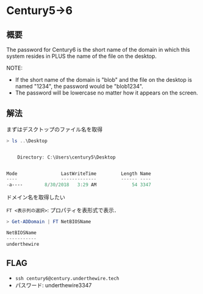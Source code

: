 # Century5->6

## 概要

The password for Century6 is the short name of the domain in which this system resides in PLUS the name of the file on the desktop.

NOTE:

- If the short name of the domain is "blob" and the file on the desktop is named "1234", the password would be "blob1234".
- The password will be lowercase no matter how it appears on the screen.

## 解法

まずはデスクトップのファイル名を取得

```Powershell
> ls ..\Desktop


    Directory: C:\Users\century5\Desktop


Mode                LastWriteTime         Length Name
----                -------------         ------ ----
-a----        8/30/2018   3:29 AM             54 3347
```

ドメイン名を取得したい

`FT <表示列の選択>`: プロパティを表形式で表示．

```Powershell
> Get-ADDomain | FT NetBIOSName

NetBIOSName
-----------
underthewire
```

## FLAG

- `ssh century6@century.underthewire.tech`
- パスワード: underthewire3347